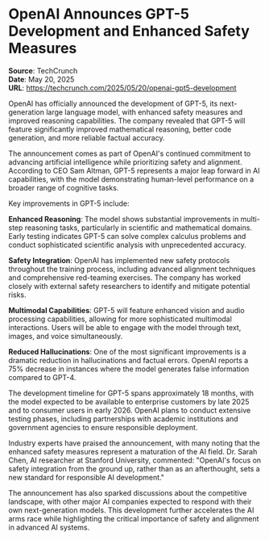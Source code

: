 # OpenAI Announces GPT-5 Development and Enhanced Safety Measures

**Source**: TechCrunch  
**Date**: May 20, 2025  
**URL**: https://techcrunch.com/2025/05/20/openai-gpt5-development  

OpenAI has officially announced the development of GPT-5, its next-generation large language model, with enhanced safety measures and improved reasoning capabilities. The company revealed that GPT-5 will feature significantly improved mathematical reasoning, better code generation, and more reliable factual accuracy.

The announcement comes as part of OpenAI's continued commitment to advancing artificial intelligence while prioritizing safety and alignment. According to CEO Sam Altman, GPT-5 represents a major leap forward in AI capabilities, with the model demonstrating human-level performance on a broader range of cognitive tasks.

Key improvements in GPT-5 include:

**Enhanced Reasoning**: The model shows substantial improvements in multi-step reasoning tasks, particularly in scientific and mathematical domains. Early testing indicates GPT-5 can solve complex calculus problems and conduct sophisticated scientific analysis with unprecedented accuracy.

**Safety Integration**: OpenAI has implemented new safety protocols throughout the training process, including advanced alignment techniques and comprehensive red-teaming exercises. The company has worked closely with external safety researchers to identify and mitigate potential risks.

**Multimodal Capabilities**: GPT-5 will feature enhanced vision and audio processing capabilities, allowing for more sophisticated multimodal interactions. Users will be able to engage with the model through text, images, and voice simultaneously.

**Reduced Hallucinations**: One of the most significant improvements is a dramatic reduction in hallucinations and factual errors. OpenAI reports a 75% decrease in instances where the model generates false information compared to GPT-4.

The development timeline for GPT-5 spans approximately 18 months, with the model expected to be available to enterprise customers by late 2025 and to consumer users in early 2026. OpenAI plans to conduct extensive testing phases, including partnerships with academic institutions and government agencies to ensure responsible deployment.

Industry experts have praised the announcement, with many noting that the enhanced safety measures represent a maturation of the AI field. Dr. Sarah Chen, AI researcher at Stanford University, commented: "OpenAI's focus on safety integration from the ground up, rather than as an afterthought, sets a new standard for responsible AI development."

The announcement has also sparked discussions about the competitive landscape, with other major AI companies expected to respond with their own next-generation models. This development further accelerates the AI arms race while highlighting the critical importance of safety and alignment in advanced AI systems.